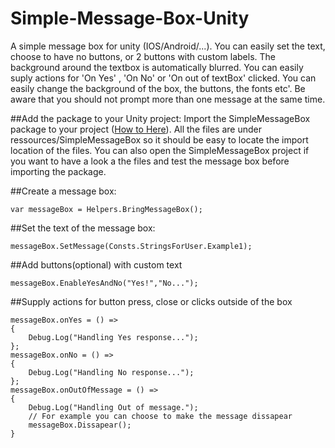 # Simple-Message-Box-Unity
A simple message box for unity (IOS/Android/...).
You can easily set the text, choose to have no buttons, or 2 buttons with custom labels. The background around the textbox is automatically blurred. You can easily suply actions for 'On Yes' , 'On No' or 'On out of textBox' clicked.
You can easily change the background of the box, the buttons, the fonts etc'.
Be aware that you should not prompt more than one message at the same time.

##Add the package to your Unity project:
Import the SimpleMessageBox package to your project ([How to Here](http://answers.unity3d.com/questions/10813/importing-a-unitypackage.html)). All the files are under ressources/SimpleMessageBox so it should be easy to locate the import location of the files.
You can also open the SimpleMessageBox project if you want to have a look a the files and test the message box before importing the package.

##Create a message box:
```
var messageBox = Helpers.BringMessageBox();
```
##Set the text of the message box:
```
messageBox.SetMessage(Consts.StringsForUser.Example1);
```
##Add buttons(optional) with custom text
```
messageBox.EnableYesAndNo("Yes!","No...");
```
##Supply actions for button press, close or clicks outside of the box
```
messageBox.onYes = () =>
{
	Debug.Log("Handling Yes response...");
};
messageBox.onNo = () =>
{
	Debug.Log("Handling No response...");
};
messageBox.onOutOfMessage = () =>
{
	Debug.Log("Handling Out of message.");
	// For example you can choose to make the message dissapear
	messageBox.Dissapear();
}
```
